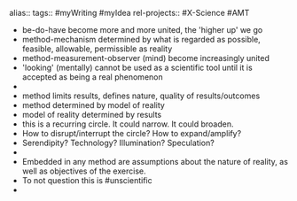 alias::
tags:: #myWriting #myIdea 
rel-projects:: #X-Science #AMT

- be-do-have become more and more united, the 'higher up' we go
- method-mechanism determined by what is regarded as possible, feasible, allowable, permissible as reality
- method-measurement-observer (mind) become increasingly united
- 'looking' (mentally) cannot be used as a scientific tool until it is accepted as being a real phenomenon
-
- method limits results, defines nature, quality of results/outcomes
- method determined by model of reality
- model of reality determined by results
- this is a recurring circle. It could narrow. It could broaden.
- How to disrupt/interrupt the circle? How to expand/amplify?
- Serendipity? Technology? Illumination? Speculation?
-
- Embedded in any method are assumptions about the nature of reality, as well as objectives of the exercise.
- To not question this is #unscientific
-